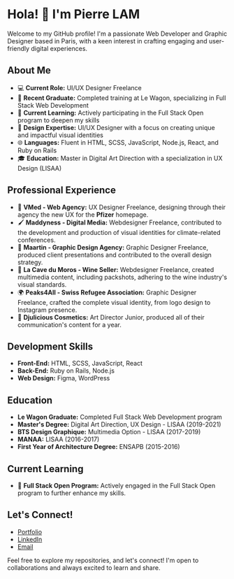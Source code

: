 # Hola! 👋 I'm Pierre LAM
Welcome to my GitHub profile! I'm a passionate Web Developer and Graphic Designer based in Paris, with a keen interest in crafting engaging and user-friendly digital experiences.

## About Me
- 💻 **Current Role:** UI/UX Designer Freelance
- 🚀 **Recent Graduate:** Completed training at Le Wagon, specializing in Full Stack Web Development
- 🌱 **Current Learning:** Actively participating in the Full Stack Open program to deepen my skills
- 🎨 **Design Expertise:** UI/UX Designer with a focus on creating unique and impactful visual identities
- 🌐 **Languages:** Fluent in HTML, SCSS, JavaScript, Node.js, React, and Ruby on Rails
- 🎓 **Education:** Master in Digital Art Direction with a specialization in UX Design (LISAA)
## Professional Experience
- 💊 **VMed - Web Agency:** UX Designer Freelance, designing through their agency the new UX for the **Pfizer** homepage.
- 🖌️ **Maddyness - Digital Media:** Webdesigner Freelance, contributed to the development and production of visual identities for climate-related conferences.
- 🎨 **Maartin - Graphic Design Agency:** Graphic Designer Freelance, produced client presentations and contributed to the overall design strategy.
- 🍇 **La Cave du Moros - Wine Seller:** Webdesigner Freelance, created multimedia content, including packshots, adhering to the wine industry's visual standards.
- 🌍 **Peaks4All - Swiss Refugee Association:** Graphic Designer Freelance, crafted the complete visual identity, from logo design to Instagram presence.
- 💅 **Djulicious Cosmetics:** Art Director Junior, produced all of their communication's content for a year.
## Development Skills
- **Front-End:** HTML, SCSS, JavaScript, React
- **Back-End:** Ruby on Rails, Node.js
- **Web Design:** Figma, WordPress
## Education
- **Le Wagon Graduate:** Completed Full Stack Web Development program
- **Master's Degree:** Digital Art Direction, UX Design - LISAA (2019-2021)
- **BTS Design Graphique:** Multimedia Option - LISAA (2017-2019)
- **MANAA:** LISAA (2016-2017)
- **First Year of Architecture Degree:** ENSAPB (2015-2016)
## Current Learning
- 🚀 **Full Stack Open Program:** Actively engaged in the Full Stack Open program to further enhance my skills.
## Let's Connect!
- [Portfolio](https://pierrelam.fr/)
- [LinkedIn](https://www.linkedin.com/in/pierre-lam-graphic-designer/)
- [Email](pierre.lam.graphist@gmail.com)

Feel free to explore my repositories, and let's connect! I'm open to collaborations and always excited to learn and share.
